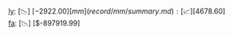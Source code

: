[ly](record/ly/summary.md): [📉] [$-2922.00]  
[mm](record/mm/summary.md): [📈] [$4678.60]  
[fa](record/fa/summary.md): [📉] [$-897919.99]  
